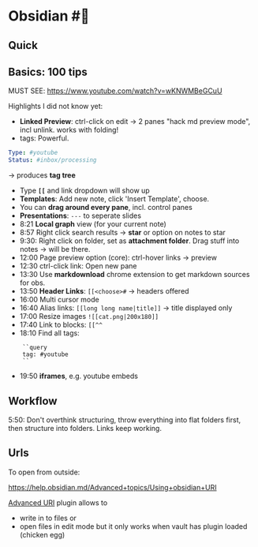 # Obsidian #🔧

## Quick

## Basics: 100 tips

MUST SEE: https://www.youtube.com/watch?v=wKNWMBeGCuU

Highlights I did not know yet:

- **Linked Preview**: ctrl-click on edit -> 2 panes "hack md preview mode", incl unlink. works with
  folding!
- tags: Powerful.

```yaml
Type: #youtube
Status: #inbox/processing
```
 -> produces **tag tree**
- Type **`[[`** and link dropdown will show up
- **Templates**: Add new note, click 'Insert Template', choose.
- You can **drag around every pane**, incl. control panes 
- **Presentations**: `---` to seperate slides
- 8:21 **Local graph** view (for your current note)
- 8:57 Right click search results -> **star** or option on notes to star
- 9:30: Right click on folder, set as **attachment folder**. Drag stuff into notes -> will be there.
- 12:00 Page preview option (core): ctrl-hover links -> preview
- 12:30 ctrl-click link: Open new pane
- 13:30 Use **markdownload** chrome extension to get markdown sources for obs.
- 13:50 **Header Links**: `[[<choose>#` -> headers offered
- 16:00 Multi cursor mode
- 16:40 Alias links: `[[long long name|title]]` -> title displayed only
- 17:00 Resize images `![[cat.png|200x180]]`
- 17:40 Link to blocks: `[[^^`
- 18:10 Find all tags:
```
    ``query
    tag: #youtube
    ``
```
- 19:50 **iframes**, e.g. youtube embeds



## Workflow

5:50: Don't overthink structuring, throw everything into flat folders first,
then structure into folders. Links keep working.

## Urls
To open from outside:

https://help.obsidian.md/Advanced+topics/Using+obsidian+URI

[Advanced URI](https://vinzent03.github.io/obsidian-advanced-uri/actions/writing) plugin allows to
- write in to files or
- open files in edit mode
but it only works when vault has plugin loaded (chicken egg)